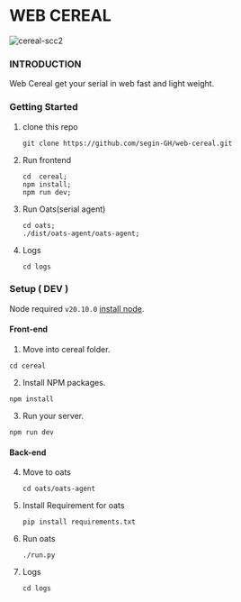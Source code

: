 # WEB CEREAL

![cereal-scc2](https://github.com/segin-GH/web-cereal/assets/98380527/b0314f50-1c09-4c0d-90fc-e6041abff6bd)



### INTRODUCTION
Web Cereal get your serial in web fast and light weight.

### Getting Started
1. clone this repo
	```
	git clone https://github.com/segin-GH/web-cereal.git
	```
2. Run frontend 
	```
	cd  cereal;
	npm install;
	npm run dev;
	``` 
3. Run Oats(serial agent)
	```
	cd oats;
	./dist/oats-agent/oats-agent;
	```
4. Logs
	```
	cd logs
	```
	


### Setup ( DEV )
Node required `v20.10.0` [install node](https://github.com/nodesource/distributions).

#### Front-end 
1. Move into cereal folder.
```
cd cereal
```
2. Install NPM packages.
```
npm install
```
3. Run your server.
```
npm run dev
```
#### Back-end 

4. Move to oats
	```
	cd oats/oats-agent
	```
5. Install Requirement for oats
	```
	pip install requirements.txt
	```
6. Run oats
	```
	./run.py
	```
7. Logs
	```
	cd logs
	```
